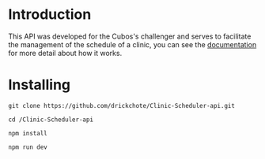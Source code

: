 # Introduction

This API was developed for the Cubos's challenger and serves to facilitate the management of the schedule of a clinic, you can see the [documentation](https://documenter.getpostman.com/view/11838201/TVeiEWiY#a4ec470f-44b9-4338-ac83-8ed453c8ad21) for more detail about how it works.

# Installing

```git clone https://github.com/drickchote/Clinic-Scheduler-api.git``` 

```cd /Clinic-Scheduler-api``` 

```npm install``` 

```npm run dev``` 